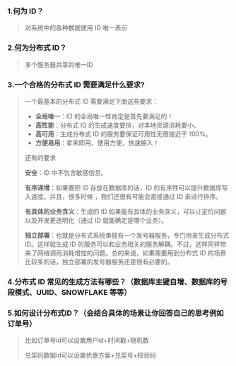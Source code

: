 ### 1.何为 ID？

> 对系统中的各种数据使用 ID 唯一表示

### 2.何为分布式 ID？

> 多个服务器共享的唯一ID

### 3.⼀个合格的分布式 ID 需要满⾜什么要求?

> 一个最基本的分布式 ID 需要满足下面这些要求：
>
> - **全局唯一**：ID 的全局唯一性肯定是首先要满足的！
> - **高性能**：分布式 ID 的生成速度要快，对本地资源消耗要小。
> - **高可用**：生成分布式 ID 的服务要保证可用性无限接近于 100%。
> - **方便易用**：拿来即用，使用方便，快速接入！
>
> 还有的要求
>
> **安全**：ID 中不包含敏感信息。
>
> **有序递增**：如果要把 ID 存放在数据库的话，ID 的有序性可以提升数据库写入速度。并且，很多时候 ，我们还很有可能会直接通过 ID 来进行排序。
>
> **有具体的业务含义**：生成的 ID 如果能有具体的业务含义，可以让定位问题以及开发更透明化（通过 ID 就能确定是哪个业务）。
>
> **独立部署**：也就是分布式系统单独有一个发号器服务，专门用来生成分布式 ID。这样就生成 ID 的服务可以和业务相关的服务解耦。不过，这样同样带来了网络调用消耗增加的问题。总的来说，如果需要用到分布式 ID 的场景比较多的话，独立部署的发号器服务还是很有必要的。

### 4.分布式 ID 常⻅的⽣成⽅法有哪些？（数据库主键⾃增、数据库的号段模式、UUID、SNOWFLAKE 等等）

### 5.如何设计分布式ID？（会结合具体的场景让你回答⾃⼰的思考例如订单号）

> 比如订单号id可以设置用户id+时间戳+随机数
>
> 兑奖码数据id可以设置优惠方案+兑奖号+校验码